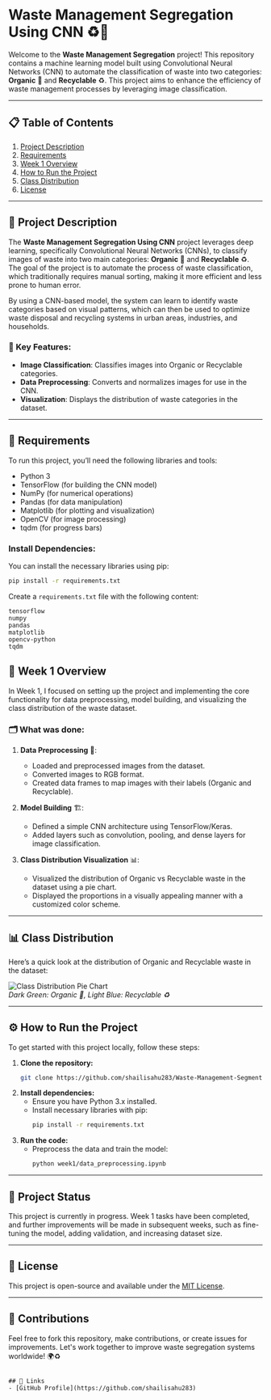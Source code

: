 # Waste Management Segregation Using CNN ♻️🌱

Welcome to the **Waste Management Segregation** project! This repository contains a machine learning model built using Convolutional Neural Networks (CNN) to automate the classification of waste into two categories: **Organic** 🌱 and **Recyclable** ♻️. This project aims to enhance the efficiency of waste management processes by leveraging image classification.

---
## 📋 Table of Contents

1. [Project Description](#project-description)
2. [Requirements](#requirements)
3. [Week 1 Overview](#week-1-overview)
4. [How to Run the Project](#how-to-run-the-project)
5. [Class Distribution](#class-distribution)
6. [License](#license)

---
## 📝 Project Description

The **Waste Management Segregation Using CNN** project leverages deep learning, specifically Convolutional Neural Networks (CNNs), to classify images of waste into two main categories: **Organic** 🌱 and **Recyclable** ♻️. The goal of the project is to automate the process of waste classification, which traditionally requires manual sorting, making it more efficient and less prone to human error.

By using a CNN-based model, the system can learn to identify waste categories based on visual patterns, which can then be used to optimize waste disposal and recycling systems in urban areas, industries, and households.

### 🧠 Key Features:
- **Image Classification**: Classifies images into Organic or Recyclable categories.
- **Data Preprocessing**: Converts and normalizes images for use in the CNN.
- **Visualization**: Displays the distribution of waste categories in the dataset.

---

## 🧰 Requirements

To run this project, you’ll need the following libraries and tools:

- Python 3
- TensorFlow (for building the CNN model)
- NumPy (for numerical operations)
- Pandas (for data manipulation)
- Matplotlib (for plotting and visualization)
- OpenCV (for image processing)
- tqdm (for progress bars)

### Install Dependencies:
You can install the necessary libraries using pip:

```bash
pip install -r requirements.txt
```

Create a `requirements.txt` file with the following content:

```
tensorflow
numpy
pandas
matplotlib
opencv-python
tqdm
```

## 📅 Week 1 Overview

In Week 1, I focused on setting up the project and implementing the core functionality for data preprocessing, model building, and visualizing the class distribution of the waste dataset.

### 🗂️ What was done:
1. **Data Preprocessing** 🧹:
   - Loaded and preprocessed images from the dataset.
   - Converted images to RGB format.
   - Created data frames to map images with their labels (Organic and Recyclable).
   
2. **Model Building** 🏗️:
   - Defined a simple CNN architecture using TensorFlow/Keras.
   - Added layers such as convolution, pooling, and dense layers for image classification.

3. **Class Distribution Visualization** 📊:
   - Visualized the distribution of Organic vs Recyclable waste in the dataset using a pie chart.
   - Displayed the proportions in a visually appealing manner with a customized color scheme.

---

## 📊 Class Distribution
Here’s a quick look at the distribution of Organic and Recyclable waste in the dataset:

![Class Distribution Pie Chart]([./images/class_distribution_pie_chart.png](https://github.com/shailisahu283/Waste-Management-Segmentation-CNN/issues/1#issue-2809059087))  
*Dark Green: Organic 🌱, Light Blue: Recyclable ♻️*

---

## ⚙️ How to Run the Project
To get started with this project locally, follow these steps:

1. **Clone the repository:**
   ```bash
   git clone https://github.com/shailisahu283/Waste-Management-Segmentation-CNN.git
   ```
2. **Install dependencies:**
   - Ensure you have Python 3.x installed.
   - Install necessary libraries with pip:
     ```bash
     pip install -r requirements.txt
     ```
3. **Run the code:**
   - Preprocess the data and train the model:
     ```bash
     python week1/data_preprocessing.ipynb
     ```

---

## 📝 Project Status
This project is currently in progress. Week 1 tasks have been completed, and further improvements will be made in subsequent weeks, such as fine-tuning the model, adding validation, and increasing dataset size.

---

## 📝 License

This project is open-source and available under the [MIT License](LICENSE).

---

## 🤖 Contributions

Feel free to fork this repository, make contributions, or create issues for improvements. Let's work together to improve waste segregation systems worldwide! 🌍♻️
```

## 🔗 Links
- [GitHub Profile](https://github.com/shailisahu283)
```
